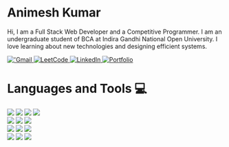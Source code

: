 # Animesh Kumar
Hi, I am a Full Stack Web Developer and a Competitive Programmer.
I am an undergraduate student of BCA at Indira Gandhi National Open University.
I love learning about new technologies and designing efficient systems.


<a href="mailto:animeshkumar2812@gmail.com">
  <img alt="'Gmail" src="https://img.shields.io/badge/-Gmail-grey?style=flat&logo=gmail" />
</a>
<a href="https://leetcode.com/Animesh2812/">
  <img  alt="LeetCode" src="https://img.shields.io/badge/-Leetcode-grey?style=flat&logo=leetcode" />
</a>
<a href="https://www.linkedin.com/in/animesh-kashyap-614ba4136/">
  <img alt="LinkedIn" src="https://img.shields.io/badge/-Linkedin-grey?style=flat&logo=linkedin" />
</a>  
<a href="https://animeshkumar-portfolio.netlify.app/">
  <img alt="Portfolio" src="https://img.shields.io/badge/-Portfolio-grey?style=flat&logo=portfolio" />
</a> 


# Languages and Tools :computer:

<div>
<img src="https://img.shields.io/badge/-Java-orange?style=flat" />
<img src="https://img.shields.io/badge/-JavaScript-black?style=flat&logo=javascript" />
<img src="https://img.shields.io/badge/-C++-red?style=flat)" />
<img src="https://img.shields.io/badge/-Python-black?style=flat&logo=python" />
</div>

<div>
<img src="https://img.shields.io/badge/-Nodejs-black?style=flat&logo=Node.js& " />
<img src="https://img.shields.io/badge/-React-black?style=flat&logo=react& " />
<img src="https://img.shields.io/badge/-MongoDB-black?style=flat&logo=mongodb& " />
</div>
<div>
<img src="https://img.shields.io/badge/-HTML5-E34F26?style=flat&logo=html5&logoColor=white& )" />
<img src="https://img.shields.io/badge/-CSS3-1572B6?style=flat&logo=css3& )" />
<img src="https://img.shields.io/badge/-Bootstrap-563D7C?style=flat&logo=bootstrap& ) " />
</div>
<div>
<img src="https://img.shields.io/badge/-Express-black?style=flat&logo=express& " />
<img src="https://img.shields.io/badge/-Git-black?style=flat&logo=git& " />
<img src="https://img.shields.io/badge/-GitHub-181717?style=flat&logo=github& " />
</div>
